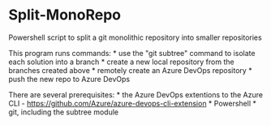 # Split-MonoRepo
Powershell script to split a git monolithic repository into smaller repositories

This program runs commands:
    * use the "git subtree" command to isolate each solution into a branch
    * create a new local repository from the branches created above
    * remotely create an Azure DevOps repository
    * push the new repo to Azure DevOps

There are several prerequisites:
    * the Azure DevOps extentions to the Azure CLI - https://github.com/Azure/azure-devops-cli-extension
    * Powershell
    * git, including the subtree module    
